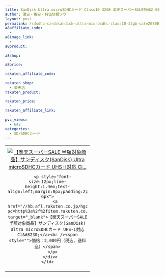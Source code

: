 ```yaml
---
title: SanDisk Ultra microSDHCカード Class10 32GB 楽天スーパーSALE特価2,080円！送料無料！明日0時から！
author: 激安・格安・特価情報ツウ
layout: post
permalink: /sdsdhc-card/sandisk-ultra-microsdhc-class10-32gb-sale20800.html
a8affiliate_code:
  -
a8image_link:
  -
a8product:
  -
a8shop:
  -
a8price:
  -
rakuten_affiliate_code:
  -
rakuten_shop:
  - 楽天店
rakuten_product:
  -
rakuten_price:
  -
rakuten_affiliate_link:
  -
pvc_views:
  - 642
categories:
  - SD/SDHCカード
---
```

<table border="0" cellpadding="0" cellspacing="0">
  <tr>
    <td valign="top">
      <div style="border:1px none;margin:0px;padding:6px 0px;width:260px;text-align:center;float:left">
        <a href="//hb.afl.rakuten.co.jp/hgc/0fe2dffd.5cb2ce88.0fe2dffe.fa06c1ed/?pc=http%3a%2f%2fitem.rakuten.co.jp%2fplex%2f10003960%2f%3fscid%3daf_link_tbl&m=http%3a%2f%2fm.rakuten.co.jp%2fplex%2fi%2f10003960%2f" target="_blank"><img src="//hbb.afl.rakuten.co.jp/hgb/?pc=http%3a%2f%2fthumbnail.image.rakuten.co.jp%2f%400_mall%2fplex%2fcabinet%2f01798184%2fimgrc0064565240.gif%3f_ex%3d240x240&m=http%3a%2f%2fthumbnail.image.rakuten.co.jp%2f%400_mall%2fplex%2fcabinet%2f01798184%2fimgrc0064565240.gif" alt="【楽天スーパーSALE 半額対象商品】サンディスク(SanDisk) Ultra microSDHCカード UHS-I対応 Cl..." border="0" style="margin:0px;padding:0px" /></a>

        <p style="font-size:12px;line-height:1.4em;text-align:left;margin:0px;padding:2px 6px">
          <a href="//hb.afl.rakuten.co.jp/hgc/0fe2dffd.5cb2ce88.0fe2dffe.fa06c1ed/?pc=http%3a%2f%2fitem.rakuten.co.jp%2fplex%2f10003960%2f%3fscid%3daf_link_tbl&m=http%3a%2f%2fm.rakuten.co.jp%2fplex%2fi%2f10003960%2f" target="_blank">【楽天スーパーSALE 半額対象商品】サンディスク(SanDisk) Ultra microSDHCカード UHS-I対応 Cl&#8230;</a><br /><span style="">価格：2,080円（税込、送料込）</span>
        </p>
      </div>
    </td>
  </tr>
</table>